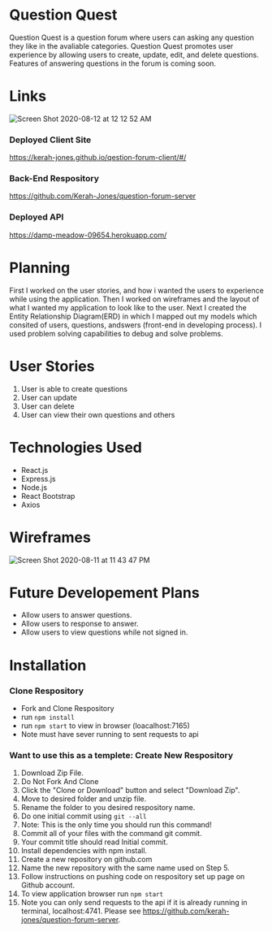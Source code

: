 # Question Quest
Question Quest is a question forum where users can asking any question they like in the avaliable categories. Question Quest promotes user experience by allowing users
to create, update, edit, and delete questions. Features of answering questions in the forum is coming soon.

# Links
![Screen Shot 2020-08-12 at 12 12 52 AM](https://media.git.generalassemb.ly/user/28264/files/b1ef1c80-dc30-11ea-9127-f61e66cacac5)


### Deployed Client Site
https://kerah-jones.github.io/qestion-forum-client/#/

### Back-End Respository
https://github.com/Kerah-Jones/question-forum-server

### Deployed API
https://damp-meadow-09654.herokuapp.com/

# Planning
First I worked on the user stories, and how i wanted the users to experience while using the application.
Then I worked on wireframes and the layout of what I wanted my application to look like to the user.
Next I created the Entity Relationship Diagram(ERD) in which I mapped out my models which consited of users,
questions, andswers (front-end in developing process). I used problem solving capabilities to debug and solve problems.

# User Stories
1. User is able to create questions
2. User can update
3. User can delete
4. User can view their own questions and others

# Technologies Used

- React.js
- Express.js
- Node.js
- React Bootstrap
- Axios

# Wireframes

![Screen Shot 2020-08-11 at 11 43 47 PM](https://user-images.githubusercontent.com/65182743/89972752-98e46c80-dc2c-11ea-89ee-28cafd86a854.png)


# Future Developement Plans

- Allow users to answer questions.
- Allow users to response to answer.
- Allow users to view questions while not signed in.

# Installation

### Clone Respository

- Fork and Clone Respository
- run `npm install`
- run `npm start` to view in browser (loacalhost:7165)
- Note must have sever running to sent requests to api

### Want to use this as a templete: Create New Respository
1. Download Zip File.
2. Do Not Fork And Clone
3. Click the "Clone or Download" button and select "Download Zip".
4. Move to desired folder and unzip file.
5. Rename the folder to you desired respository name.
6. Do one initial commit using `git --all`
7. Note: This is the only time you should run this command!
8. Commit all of your files with the command git commit.
9. Your commit title should read Initial commit.
10. Install dependencies with npm install.
11. Create a new repository on github.com
12. Name the new repository with the same name used on Step 5.
13. Follow instructions on pushing code on respository set up page on Github account.
14. To view application browser run `npm start`
15. Note you can only send requests to the api if it is already running in terminal, localhost:4741. Please see https://github.com/kerah-jones/question-forum-server.

